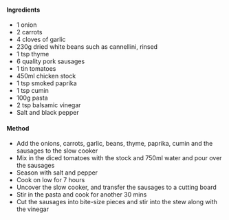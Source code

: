 #### Ingredients
- 1 onion
- 2 carrots
- 4 cloves of garlic
- 230g dried white beans such as cannellini, rinsed
- 1 tsp thyme
- 6 quality pork sausages
- 1 tin tomatoes
- 450ml chicken stock
- 1 tsp smoked paprika
- 1 tsp cumin
- 100g pasta
- 2 tsp balsamic vinegar
- Salt and black pepper

#### Method
- Add the onions, carrots, garlic, beans, thyme, paprika, cumin and the sausages to the slow cooker
- Mix in the diced tomatoes with the stock and 750ml water and pour over the sausages
- Season with salt and pepper
- Cook on low for 7 hours
- Uncover the slow cooker, and transfer the sausages to a cutting board
- Stir in the pasta and cook for another 30 mins
- Cut the sausages into bite-size pieces and stir into the stew along with the vinegar